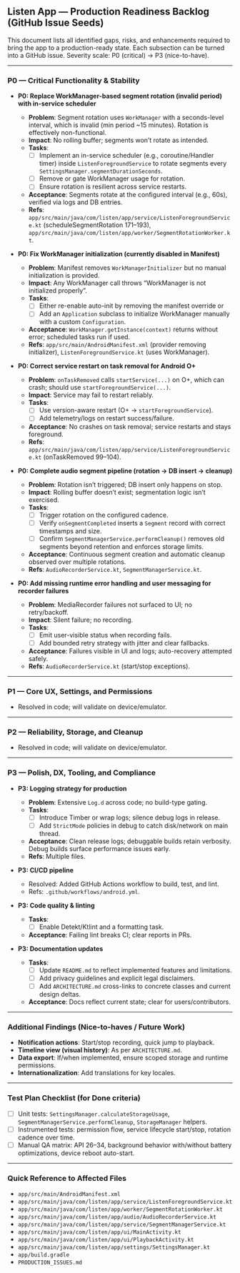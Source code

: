 ## Listen App — Production Readiness Backlog (GitHub Issue Seeds)

This document lists all identified gaps, risks, and enhancements required to bring the app to a production-ready state. Each subsection can be turned into a GitHub issue. Severity scale: P0 (critical) → P3 (nice-to-have).

---

### P0 — Critical Functionality & Stability

- **P0: Replace WorkManager-based segment rotation (invalid period) with in-service scheduler**
  - **Problem**: Segment rotation uses `WorkManager` with a seconds-level interval, which is invalid (min period ~15 minutes). Rotation is effectively non-functional.
  - **Impact**: No rolling buffer; segments won’t rotate as intended.
  - **Tasks**:
    - [ ] Implement an in-service scheduler (e.g., coroutine/Handler timer) inside `ListenForegroundService` to rotate segments every `SettingsManager.segmentDurationSeconds`.
    - [ ] Remove or gate WorkManager usage for rotation.
    - [ ] Ensure rotation is resilient across service restarts.
  - **Acceptance**: Segments rotate at the configured interval (e.g., 60s), verified via logs and DB entries.
  - **Refs**: `app/src/main/java/com/listen/app/service/ListenForegroundService.kt` (scheduleSegmentRotation 171–193), `app/src/main/java/com/listen/app/worker/SegmentRotationWorker.kt`.

- **P0: Fix WorkManager initialization (currently disabled in Manifest)**
  - **Problem**: Manifest removes `WorkManagerInitializer` but no manual initialization is provided.
  - **Impact**: Any WorkManager call throws “WorkManager is not initialized properly”.
  - **Tasks**:
    - [ ] Either re-enable auto-init by removing the manifest override or
    - [ ] Add an `Application` subclass to initialize WorkManager manually with a custom `Configuration`.
  - **Acceptance**: `WorkManager.getInstance(context)` returns without error; scheduled tasks run if used.
  - **Refs**: `app/src/main/AndroidManifest.xml` (provider removing initializer), `ListenForegroundService.kt` (uses WorkManager).

- **P0: Correct service restart on task removal for Android O+**
  - **Problem**: `onTaskRemoved` calls `startService(...)` on O+, which can crash; should use `startForegroundService(...)`.
  - **Impact**: Service may fail to restart reliably.
  - **Tasks**:
    - [ ] Use version-aware restart (O+ → `startForegroundService`).
    - [ ] Add telemetry/logs on restart success/failure.
  - **Acceptance**: No crashes on task removal; service restarts and stays foreground.
  - **Refs**: `app/src/main/java/com/listen/app/service/ListenForegroundService.kt` (onTaskRemoved 99–104).

- **P0: Complete audio segment pipeline (rotation → DB insert → cleanup)**
  - **Problem**: Rotation isn’t triggered; DB insert only happens on stop.
  - **Impact**: Rolling buffer doesn’t exist; segmentation logic isn’t exercised.
  - **Tasks**:
    - [ ] Trigger rotation on the configured cadence.
    - [ ] Verify `onSegmentCompleted` inserts a `Segment` record with correct timestamps and size.
    - [ ] Confirm `SegmentManagerService.performCleanup()` removes old segments beyond retention and enforces storage limits.
  - **Acceptance**: Continuous segment creation and automatic cleanup observed over multiple rotations.
  - **Refs**: `AudioRecorderService.kt`, `SegmentManagerService.kt`.

- **P0: Add missing runtime error handling and user messaging for recorder failures**
  - **Problem**: MediaRecorder failures not surfaced to UI; no retry/backoff.
  - **Impact**: Silent failure; no recording.
  - **Tasks**:
    - [ ] Emit user-visible status when recording fails.
    - [ ] Add bounded retry strategy with jitter and clear fallbacks.
  - **Acceptance**: Failures visible in UI and logs; auto-recovery attempted safely.
  - **Refs**: `AudioRecorderService.kt` (start/stop exceptions).

---

### P1 — Core UX, Settings, and Permissions

- Resolved in code; will validate on device/emulator.

---

### P2 — Reliability, Storage, and Cleanup

- Resolved in code; will validate on device/emulator.

---

### P3 — Polish, DX, Tooling, and Compliance

- **P3: Logging strategy for production**
  - **Problem**: Extensive `Log.d` across code; no build-type gating.
  - **Tasks**:
    - [ ] Introduce Timber or wrap logs; silence debug logs in release.
    - [ ] Add `StrictMode` policies in debug to catch disk/network on main thread.
  - **Acceptance**: Clean release logs; debuggable builds retain verbosity. Debug builds surface performance issues early.
  - **Refs**: Multiple files.

- **P3: CI/CD pipeline**
  - Resolved: Added GitHub Actions workflow to build, test, and lint.
  - Refs: `.github/workflows/android.yml`.

- **P3: Code quality & linting**
  - **Tasks**:
    - [ ] Enable Detekt/Ktlint and a formatting task.
  - **Acceptance**: Failing lint breaks CI; clear reports in PRs.

- **P3: Documentation updates**
  - **Tasks**:
    - [ ] Update `README.md` to reflect implemented features and limitations.
    - [ ] Add privacy guidelines and explicit legal disclaimers.
    - [ ] Add `ARCHITECTURE.md` cross-links to concrete classes and current design deltas.
  - **Acceptance**: Docs reflect current state; clear for users/contributors.

---

### Additional Findings (Nice-to-haves / Future Work)

- **Notification actions**: Start/stop recording, quick jump to playback.
- **Timeline view (visual history)**: As per `ARCHITECTURE.md`.
- **Data export**: If/when implemented, ensure scoped storage and runtime permissions.
- **Internationalization**: Add translations for key locales.

---

### Test Plan Checklist (for Done criteria)

- [ ] Unit tests: `SettingsManager.calculateStorageUsage`, `SegmentManagerService.performCleanup`, `StorageManager` helpers.
- [ ] Instrumented tests: permission flow, service lifecycle start/stop, rotation cadence over time.
- [ ] Manual QA matrix: API 26–34, background behavior with/without battery optimizations, device reboot auto-start.

---

### Quick Reference to Affected Files

- `app/src/main/AndroidManifest.xml`
- `app/src/main/java/com/listen/app/service/ListenForegroundService.kt`
- `app/src/main/java/com/listen/app/worker/SegmentRotationWorker.kt`
- `app/src/main/java/com/listen/app/audio/AudioRecorderService.kt`
- `app/src/main/java/com/listen/app/service/SegmentManagerService.kt`
- `app/src/main/java/com/listen/app/ui/MainActivity.kt`
- `app/src/main/java/com/listen/app/ui/PlaybackActivity.kt`
- `app/src/main/java/com/listen/app/settings/SettingsManager.kt`
- `app/build.gradle`
- `PRODUCTION_ISSUES.md`